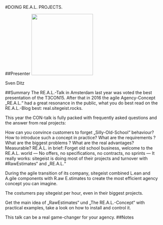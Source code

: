 #DOING RE.A.L. PROJECTS.

##Presenter
<img src="https://t3con.eu/fileadmin/user_upload/Speakers/SvenDitz.jpg" width="200">

Sven Ditz

##Summary
The RE.A.L.-Talk in Amsterdam last year was voted the best presentation of the T3CON15. After that in 2016 the agile Agency-Concept „RE.A.L.“ had a great resonance in the public, what you do best read on the RE.A.L.-Blog best: real.sitegeist.rocks.

This year the CON-talk is fully packed with frequently asked questions and the answer from real projects:

How can you convince customers to forget „Silly-Old-School“ behaviour?
How to introduce such a concept in practice?
What are the requirements ?
What are the biggest problems ?
What are the real advantages? Measurable?
RE.A.L. in brief: Forget old school business, welcome to the RE.A.L. world — No offers, no specifications, no contracts, no sprints — It really works: sitegeist is doing most of their projects and turnover with #RawEstimates“ and „RE.A.L.“

During the agile transition of its company, sitegeist combined L.ean and A.gile components with R.aw E.stimates to create the most efficient agency concept you can imagine.

The costumers pay sitegeist per hour, even in their biggest projects.

Get the main idea of „RawEstimates“ und „The RE.A.L.-Concept“ with practical examples, take a look on how to install and control it.

This talk can be a real game-changer for your agency.
##Notes